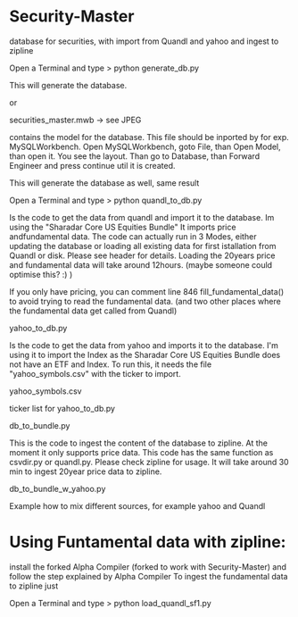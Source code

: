 # Security-Master
database for securities, with import from Quandl and yahoo and ingest to zipline

Open a Terminal and type > python generate_db.py

This will generate the database.

or

securities_master.mwb  -> see JPEG

contains the model for the database. This file should be inported by for exp. MySQLWorkbench.
Open MySQLWorkbench, goto File, than Open Model, than open it.
You see the layout. Than go to Database, than Forward Engineer and press continue util it is created.

This will generate the database as well, same result



Open a Terminal and type > python quandl_to_db.py 

Is the code to get the data from quandl and import it to the database. Im using the "Sharadar Core US Equities Bundle"
It imports price andfundamental data. The code can actually run in 3 Modes, either updating the database or loading
all existing data for first istallation from Quandl or disk. Please see header for details. Loading the 20years price and fundamental data will take around 12hours. 
(maybe someone could optimise this? :)  )

If you only have pricing, you can comment line 846 fill_fundamental_data() to avoid trying to read the fundamental data.
(and two other places where the fundamental data get called from Quandl)
                      


yahoo_to_db.py  

Is the code to get the data from yahoo and imports it to the database. 
I'm using it to import the Index as the Sharadar Core US Equities Bundle does not have an ETF and Index.
To run this, it needs the file "yahoo_symbols.csv" with the ticker to import.
 
 
 
yahoo_symbols.csv  

ticker list for yahoo_to_db.py                 
                      
 
 
db_to_bundle.py

This is the code to ingest the content of the database to zipline. 
At the moment it only supports price data. 
This code has the same function as csvdir.py or quandl.py.
Please check zipline for usage. 
It will take around 30 min to ingest 20year price data to zipline.

db_to_bundle_w_yahoo.py

Example how to mix different sources, for example yahoo and Quandl


# Using Funtamental data with zipline:

install the forked Alpha Compiler (forked to work with Security-Master)
and follow the step explained by Alpha Compiler
To ingest the fundamental data to zipline just

Open a Terminal and type > python load_quandl_sf1.py

